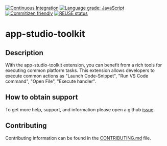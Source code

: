 [![Continuous Integration](https://github.com/SAP/app-studio-toolkit/actions/workflows/ci.yml/badge.svg)](https://github.com/SAP/app-studio-toolkit/actions/workflows/ci.yml)
[![Language grade: JavaScript](https://img.shields.io/lgtm/grade/javascript/g/SAP/app-studio-toolkit.svg?logo=lgtm&logoWidth=18)](https://lgtm.com/projects/g/SAP/app-studio-toolkit/context:javascript)
[![Commitizen friendly](https://img.shields.io/badge/commitizen-friendly-brightgreen.svg)](http://commitizen.github.io/cz-cli/)
[![REUSE status](https://api.reuse.software/badge/github.com/SAP/app-studio-toolkit)](https://api.reuse.software/info/github.com/SAP/app-studio-toolkit)

# app-studio-toolkit

## Description

With the app-studio-toolkit extension, you can benefit from a rich tools for executing common platform tasks. This extension allows developers to execute common actions as "Launch Code-Snippet", "Run VS Code command", "Open File", "Execute handler".

## How to obtain support

To get more help, support, and information please open a github [issue](https://github.com/SAP/app-studio-toolkit/issues).

## Contributing

Contributing information can be found in the [CONTRIBUTING.md](CONTRIBUTING.md) file.
